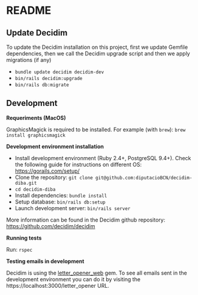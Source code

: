 # README

## Update Decidim

To update the Decidim installation on this project, first we update Gemfile dependencies, then we call the Decidim upgrade script and then we apply migrations (if any)

- `bundle update decidim decidim-dev`
- `bin/rails decidim:upgrade`
- `bin/rails db:migrate`

## Development

**Requeriments (MacOS)**

GraphicsMagick is required to be installed. For example (with `brew`): `brew install graphicsmagick`

**Development environment installation**

- Install development environment (Ruby 2.4+, PostgreSQL 9.4+). Check the following guide for instructions on different OS: https://gorails.com/setup/
- Clone the repository: `git clone git@github.com:diputacioBCN/decidim-diba.git`
- `cd decidim-diba`
- Install dependencies: `bundle install`
- Setup database: `bin/rails db:setup`
- Launch development server: `bin/rails server`

More information can be found in the Decidim github repository: https://github.com/decidim/decidim

**Running tests**

Run: `rspec`


**Testing emails in development**

Decidim is using the [letter_opener_web](https://github.com/fgrehm/letter_opener_web) gem. To see all emails sent in the development environment you can do it by visiting the https://localhost:3000/letter_opener URL.
